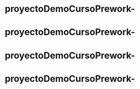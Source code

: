 # proyectoDemoCursoPrework-
# proyectoDemoCursoPrework-
# proyectoDemoCursoPrework-
# proyectoDemoCursoPrework-
